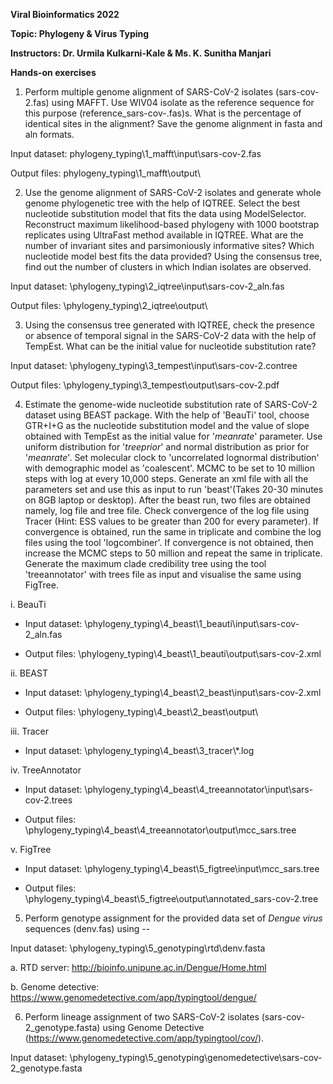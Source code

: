 **Viral Bioinformatics 2022**

**Topic: Phylogeny & Virus Typing**

**Instructors: Dr. Urmila Kulkarni-Kale & Ms. K. Sunitha Manjari**

**Hands-on exercises**

1.  Perform multiple genome alignment of SARS-CoV-2 isolates
    (sars-cov-2.fas) using MAFFT. Use WIV04 isolate as the reference
    sequence for this purpose (reference_sars-cov-.fas)s. What is the
    percentage of identical sites in the alignment? Save the genome
    alignment in fasta and aln formats.

Input dataset: phylogeny_typing\\1_mafft\\input\\sars-cov-2.fas

Output files: phylogeny_typing\\1_mafft\\output\\

2.  Use the genome alignment of SARS-CoV-2 isolates and generate whole
    genome phylogenetic tree with the help of IQTREE. Select the best
    nucleotide substitution model that fits the data using
    ModelSelector. Reconstruct maximum likelihood-based phylogeny with
    1000 bootstrap replicates using UltraFast method available in
    IQTREE. What are the number of invariant sites and parsimoniously
    informative sites? Which nucleotide model best fits the data
    provided? Using the consensus tree, find out the number of clusters
    in which Indian isolates are observed.

Input dataset: \\phylogeny_typing\\2_iqtree\\input\\sars-cov-2_aln.fas

Output files: \\phylogeny_typing\\2_iqtree\\output\\

3.  Using the consensus tree generated with IQTREE, check the presence
    or absence of temporal signal in the SARS-CoV-2 data with the help
    of TempEst. What can be the initial value for nucleotide
    substitution rate?

Input dataset: \\phylogeny_typing\\3_tempest\\input\\sars-cov-2.contree

Output files: \\phylogeny_typing\\3_tempest\\output\\sars-cov-2.pdf

4.  Estimate the genome-wide nucleotide substitution rate of SARS-CoV-2
    dataset using BEAST package. With the help of 'BeauTi' tool, choose
    GTR+I+G as the nucleotide substitution model and the value of slope
    obtained with TempEst as the initial value for '*meanrate*'
    parameter. Use uniform distribution for '*treeprior*' and normal
    distribution as prior for '*meanrate*'. Set molecular clock to
    'uncorrelated lognormal distribution' with demographic model as
    'coalescent'. MCMC to be set to 10 million steps with log at every
    10,000 steps. Generate an xml file with all the parameters set and
    use this as input to run 'beast'(Takes 20-30 minutes on 8GB laptop
    or desktop). After the beast run, two files are obtained namely, log
    file and tree file. Check convergence of the log file using Tracer
    (Hint: ESS values to be greater than 200 for every parameter). If
    convergence is obtained, run the same in triplicate and combine the
    log files using the tool 'logcombiner'. If convergence is not
    obtained, then increase the MCMC steps to 50 million and repeat the
    same in triplicate. Generate the maximum clade credibility tree
    using the tool 'treeannotator' with trees file as input and
    visualise the same using FigTree.


i.  BeauTi

-   Input dataset:
    \\phylogeny_typing\\4_beast\\1_beauti\\input\\sars-cov-2_aln.fas

-   Output files:
    \\phylogeny_typing\\4_beast\\1_beauti\\output\\sars-cov-2.xml

ii. BEAST

-   Input dataset:
    \\phylogeny_typing\\4_beast\\2_beast\\input\\sars-cov-2.xml

-   Output files: \\phylogeny_typing\\4_beast\\2_beast\\output\\

iii. Tracer

-   Input dataset: \\phylogeny_typing\\4_beast\\3_tracer\\\*.log

iv. TreeAnnotator

-   Input dataset:
    \\phylogeny_typing\\4_beast\\4_treeannotator\\input\\sars-cov-2.trees

-   Output files:
    \\phylogeny_typing\\4_beast\\4_treeannotator\\output\\mcc_sars.tree

v.  FigTree

-   Input dataset:
    \\phylogeny_typing\\4_beast\\5_figtree\\input\\mcc_sars.tree

-   Output files:
    \\phylogeny_typing\\4_beast\\5_figtree\\output\\annotated_sars-cov-2.tree

5.  Perform genotype assignment for the provided data set of *Dengue
    virus* sequences (denv.fas) using --

Input dataset: \\phylogeny_typing\\5_genotyping\\rtd\\denv.fasta

a.  RTD server: http://bioinfo.unipune.ac.in/Dengue/Home.html

b.  Genome detective:
    https://www.genomedetective.com/app/typingtool/dengue/


6.  Perform lineage assignment of two SARS-CoV-2 isolates
    (sars-cov-2_genotype.fasta) using Genome Detective
    (https://www.genomedetective.com/app/typingtool/cov/).

Input dataset:
\\phylogeny_typing\\5_genotyping\\genomedetective\\sars-cov-2_genotype.fasta
